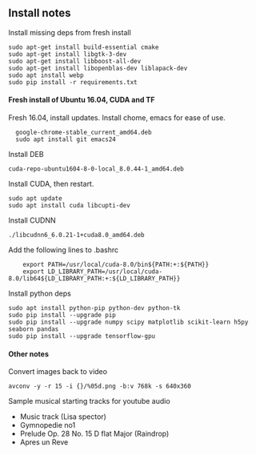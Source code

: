 ## Install notes

Install missing deps from fresh install

	sudo apt-get install build-essential cmake
	sudo apt-get install libgtk-3-dev
	sudo apt-get install libboost-all-dev
	sudo apt-get install libopenblas-dev liblapack-dev
	sudo apt install webp
	sudo pip install -r requirements.txt

#### Fresh install of Ubuntu 16.04, CUDA and TF

Fresh 16.04, install updates. Install chome, emacs for ease of use.

      google-chrome-stable_current_amd64.deb
      sudo apt install git emacs24

Install DEB

	cuda-repo-ubuntu1604-8-0-local_8.0.44-1_amd64.deb

Install CUDA, then restart.

	sudo apt update
	sudo apt install cuda libcupti-dev

Install CUDNN

	./libcudnn6_6.0.21-1+cuda8.0_amd64.deb

Add the following lines to .bashrc

        export PATH=/usr/local/cuda-8.0/bin${PATH:+:${PATH}}
    	export LD_LIBRARY_PATH=/usr/local/cuda-8.0/lib64${LD_LIBRARY_PATH:+:${LD_LIBRARY_PATH}}

Install python deps

	sudo apt install python-pip python-dev python-tk
	sudo pip install --upgrade pip
	sudo pip install --upgrade numpy scipy matplotlib scikit-learn h5py seaborn pandas
	sudo pip install --upgrade tensorflow-gpu


#### Other notes

Convert images back to video

    avconv -y -r 15 -i {}/%05d.png -b:v 768k -s 640x360

Sample musical starting tracks for youtube audio
+ Music track (Lisa spector)
+ Gymnopedie no1
+ Prelude Op. 28 No. 15 D flat Major (Raindrop)
+ Apres un Reve
